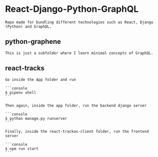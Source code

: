 # React-Django-Python-GraphQL

	Repo made for bundling different technologies such as React, Django (Python) and GraphQL.

## python-graphene
	
	This is just a subfolder where I learn minimal concepts of GraphQL.

## react-tracks

	Go inside the App folder and run 

	```console
	$ pipenv shell
	```

	Then again, inside the app folder, run the backend django server

	```console
	$ python manage.py runserver
	```

	Finally, inside the react-trackas-client folder, run the frontend server

	```console
	$ npm run start
	```

